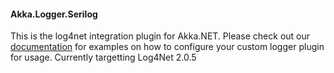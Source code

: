 #### Akka.Logger.Serilog ####

This is the log4net integration plugin for Akka.NET. Please check out our [documentation](http://getakka.net/docs/Logging) for examples on how to configure your custom logger plugin for usage.
Currently targetting Log4Net 2.0.5